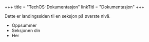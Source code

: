 +++
title = "TechOS-Dokumentasjon"
linkTitl = "Dokumentasjon"
+++

Dette er landingssiden til en seksjon på øverste nivå.

- Oppsummer
- Seksjonen din
- Her
